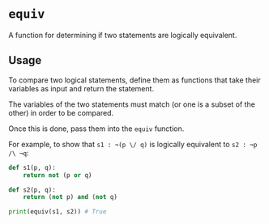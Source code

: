 # `equiv`

A function for determining if two statements are logically equivalent.

## Usage

To compare two logical statements, define them as functions that take their variables as input and return the statement.

The variables of the two statements must match (or one is a subset of the other) in order to be compared. 

Once this is done, pass them into the `equiv` function.

For example, to show that `s1 : ¬(p \/ q)` is logically equivalent to `s2 : ¬p /\ ¬q`:

```python
def s1(p, q):
    return not (p or q)

def s2(p, q):
    return (not p) and (not q)

print(equiv(s1, s2)) # True
```
